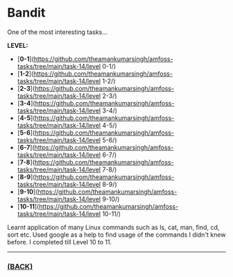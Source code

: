 # Bandit
One of the most interesting tasks...

**LEVEL:**
* [**0-1**](https://github.com/theamankumarsingh/amfoss-tasks/tree/main/task-14/level 0-1/)
* [**1-2**](https://github.com/theamankumarsingh/amfoss-tasks/tree/main/task-14/level 1-2/)
* [**2-3**](https://github.com/theamankumarsingh/amfoss-tasks/tree/main/task-14/level 2-3/)
* [**3-4**](https://github.com/theamankumarsingh/amfoss-tasks/tree/main/task-14/level 3-4/)
* [**4-5**](https://github.com/theamankumarsingh/amfoss-tasks/tree/main/task-14/level 4-5/)
* [**5-6**](https://github.com/theamankumarsingh/amfoss-tasks/tree/main/task-14/level 5-6/)
* [**6-7**](https://github.com/theamankumarsingh/amfoss-tasks/tree/main/task-14/level 6-7/)
* [**7-8**](https://github.com/theamankumarsingh/amfoss-tasks/tree/main/task-14/level 7-8/)
* [**8-9**](https://github.com/theamankumarsingh/amfoss-tasks/tree/main/task-14/level 8-9/)
* [**9-10**](https://github.com/theamankumarsingh/amfoss-tasks/tree/main/task-14/level 9-10/)
* [**10-11**](https://github.com/theamankumarsingh/amfoss-tasks/tree/main/task-14/level 10-11/)

Learnt application of many Linux commands such as ls, cat, man, find, cd, sort etc.
Used google as a help to find usage of the commands I didn't knew before. I completed till Level 10 to 11.

---

### [(BACK)](https://github.com/theamankumarsingh/amfoss-tasks)
